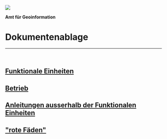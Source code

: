 ![](https://https://github.com/sogis/dok/blob/master/Logo.png)

**Amt für Geoinformation**
# Dokumentenablage

---

&nbsp;

## [Funktionale Einheiten](https://github.com/sogis/dok/dok_funktionale_einheiten/README.md)
## [Betrieb](https://github.com/sogis/dok_betrieb)
## [Anleitungen ausserhalb der Funktionalen Einheiten](https://github.com/sogis/dok/dok_div_anleitungen/README.md)
## ["rote Fäden"](https://github.com/sogis/dok/dok_rote_faeden/README.md)
